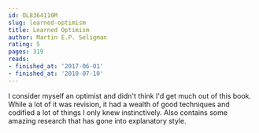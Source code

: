 ```yaml
---
id: OL8364110M
slug: learned-optimism
title: Learned Optimism
author: Martin E.P. Seligman
rating: 5
pages: 319
reads:
- finished_at: '2017-06-01'
- finished_at: '2010-07-10'
---
```

I consider myself an optimist and didn't think I'd get much out of this book. While a lot of it was revision, it had a wealth of good techniques and codified a lot of things I only knew instinctively. Also contains some amazing research that has gone into explanatory style.
